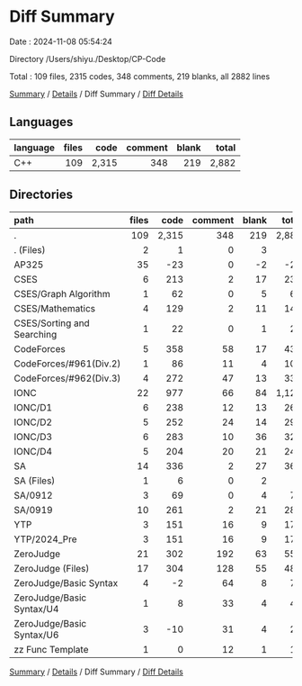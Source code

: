 # Diff Summary

Date : 2024-11-08 05:54:24

Directory /Users/shiyu./Desktop/CP-Code

Total : 109 files,  2315 codes, 348 comments, 219 blanks, all 2882 lines

[Summary](results.md) / [Details](details.md) / Diff Summary / [Diff Details](diff-details.md)

## Languages
| language | files | code | comment | blank | total |
| :--- | ---: | ---: | ---: | ---: | ---: |
| C++ | 109 | 2,315 | 348 | 219 | 2,882 |

## Directories
| path | files | code | comment | blank | total |
| :--- | ---: | ---: | ---: | ---: | ---: |
| . | 109 | 2,315 | 348 | 219 | 2,882 |
| . (Files) | 2 | 1 | 0 | 3 | 4 |
| AP325 | 35 | -23 | 0 | -2 | -25 |
| CSES | 6 | 213 | 2 | 17 | 232 |
| CSES/Graph Algorithm | 1 | 62 | 0 | 5 | 67 |
| CSES/Mathematics | 4 | 129 | 2 | 11 | 142 |
| CSES/Sorting and Searching | 1 | 22 | 0 | 1 | 23 |
| CodeForces | 5 | 358 | 58 | 17 | 433 |
| CodeForces/#961(Div.2) | 1 | 86 | 11 | 4 | 101 |
| CodeForces/#962(Div.3) | 4 | 272 | 47 | 13 | 332 |
| IONC | 22 | 977 | 66 | 84 | 1,127 |
| IONC/D1 | 6 | 238 | 12 | 13 | 263 |
| IONC/D2 | 5 | 252 | 24 | 14 | 290 |
| IONC/D3 | 6 | 283 | 10 | 36 | 329 |
| IONC/D4 | 5 | 204 | 20 | 21 | 245 |
| SA | 14 | 336 | 2 | 27 | 365 |
| SA (Files) | 1 | 6 | 0 | 2 | 8 |
| SA/0912 | 3 | 69 | 0 | 4 | 73 |
| SA/0919 | 10 | 261 | 2 | 21 | 284 |
| YTP | 3 | 151 | 16 | 9 | 176 |
| YTP/2024_Pre | 3 | 151 | 16 | 9 | 176 |
| ZeroJudge | 21 | 302 | 192 | 63 | 557 |
| ZeroJudge (Files) | 17 | 304 | 128 | 55 | 487 |
| ZeroJudge/Basic Syntax | 4 | -2 | 64 | 8 | 70 |
| ZeroJudge/Basic Syntax/U4 | 1 | 8 | 33 | 4 | 45 |
| ZeroJudge/Basic Syntax/U6 | 3 | -10 | 31 | 4 | 25 |
| zz Func Template | 1 | 0 | 12 | 1 | 13 |

[Summary](results.md) / [Details](details.md) / Diff Summary / [Diff Details](diff-details.md)